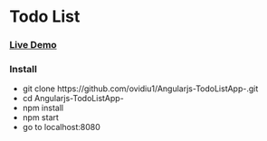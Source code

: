 <h1>Todo List</h1>
<h3><a href="https://ovidiuo-todo-app.herokuapp.com/">Live Demo</a></h3>
<h3>Install</h3>
<ul>
<li>git clone https://github.com/ovidiu1/Angularjs-TodoListApp-.git</li>
<li> cd Angularjs-TodoListApp- </li>
 <li> npm install </li>
    <li> npm start </li>
    <li> go to localhost:8080 </li>
</ul>
